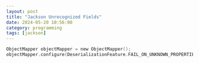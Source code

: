 ```yaml
---
layout: post
title: "Jackson Unrecognized Fields"
date: 2024-05-20 10:56:00
category: programming
tags: [jackson]
---
```



```swift
ObjectMapper objectMapper = new ObjectMapper();
objectMapper.configure(DeserializationFeature.FAIL_ON_UNKNOWN_PROPERTIES, false);
```




[jekyll]: http://jekyllrb.com
[jekyll-gh]: https://github.com/jekyll/jekyll
[jekyll-help]: https://github.com/jekyll/jekyll-help

